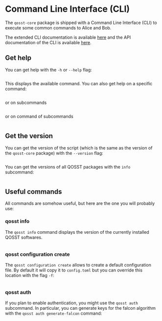 # Command Line Interface (CLI)

The `qosst-core` package is shipped with a Command Line Interface (CLI) to execute some common commands to Alice and Bob.

The extended CLI documentation is available [here](./documentation.md) and the API documentation of the CLI is available [here](./api.md).

## Get help

You can get help with the `-h` or `--help` flag:

```{command-output} qosst -h
```

This displays the available command. You can also get help on a specific command:

```{command-output} qosst info -h
```

or on subcommands 

```{command-output} qosst configuration -h
```

or on command of subcommands

```{command-output} qosst configuration create -h
```

## Get the version

You can get the version of the script (which is the same as the version of the `qosst-core` package) with the `--version` flag:

```{command-output} qosst --version
```

You can get the versions of all QOSST packages with the `info` subcommand:

```{command-output} qosst info
```

## Useful commands

All commands are somehow useful, but here are the one you will probably use:

### qosst info

The `qosst info` command displays the version of the currently installed QOSST softwares.

```{command-output} qosst info
```

### qosst configuration create

The `qosst configuration create` allows to create a default configuration file. By default it will copy it to `config.toml` but you can override this location with the flag `-f`:

```{command-output} qosst configuration create -h
```

### qosst auth

If you plan to enable authentication, you might use the `qosst auth` subcommand. In particular, you can generate keys for the falcon algorithm with the `qosst auth generate-falcon` command:


```{command-output} qosst auth generate-falcon -h
```
